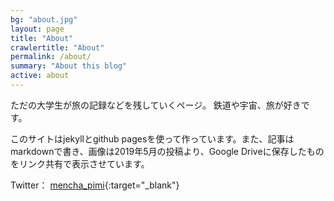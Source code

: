 ```yaml
---
bg: "about.jpg"
layout: page
title: "About"
crawlertitle: "About"
permalink: /about/
summary: "About this blog"
active: about
---
```

ただの大学生が旅の記録などを残していくページ。
鉄道や宇宙、旅が好きです。

このサイトはjekyllとgithub pagesを使って作っています。また、記事はmarkdownで書き、画像は2019年5月の投稿より、Google Driveに保存したものをリンク共有で表示させています。

Twitter： [mencha_pimi](https://twitter.com/mencha_pimi){:target="_blank"}
